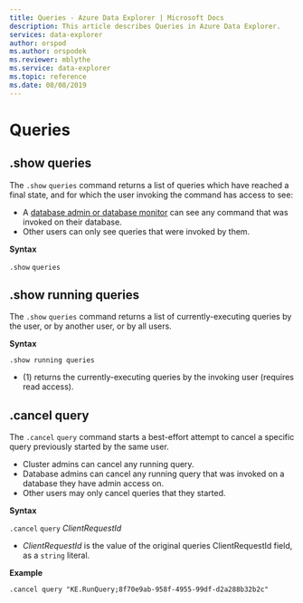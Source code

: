 ```yaml
---
title: Queries - Azure Data Explorer | Microsoft Docs
description: This article describes Queries in Azure Data Explorer.
services: data-explorer
author: orspod
ms.author: orspodek
ms.reviewer: mblythe
ms.service: data-explorer
ms.topic: reference
ms.date: 08/08/2019
---
```

# Queries

## .show queries

The `.show` `queries` command returns a list of queries which have reached a final state, and for which the user invoking the command has access to see:


* A [database admin or database monitor](../management/access-control/role-based-authorization.md) can see any command that was invoked on their database.
* Other users can only see queries that were invoked by them.

**Syntax**

`.show` `queries`

## .show running queries

The `.show` `queries` command returns a list of currently-executing queries
by the user, or by another user, or by all users.

**Syntax**

```kusto
.show running queries
```

* (1) returns the currently-executing queries by the invoking user (requires read access).

## .cancel query

The `.cancel` `query` command starts a best-effort attempt to cancel a specific
query previously started by the same user.

* Cluster admins can cancel any running query.
* Database admins can cancel any running query that was invoked on a database they have admin access on.
* Other users may only cancel queries that they started. 

**Syntax**

`.cancel` `query` *ClientRequestId*

* *ClientRequestId* is the value of the original queries ClientRequestId field,
  as a `string` literal.

**Example**

```kusto
.cancel query "KE.RunQuery;8f70e9ab-958f-4955-99df-d2a288b32b2c"
```

